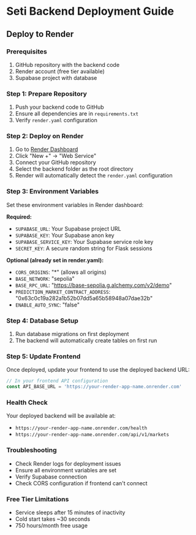 # Seti Backend Deployment Guide

## Deploy to Render

### Prerequisites
1. GitHub repository with the backend code
2. Render account (free tier available)
3. Supabase project with database

### Step 1: Prepare Repository
1. Push your backend code to GitHub
2. Ensure all dependencies are in `requirements.txt`
3. Verify `render.yaml` configuration

### Step 2: Deploy on Render
1. Go to [Render Dashboard](https://dashboard.render.com)
2. Click "New +" → "Web Service"
3. Connect your GitHub repository
4. Select the backend folder as the root directory
5. Render will automatically detect the `render.yaml` configuration

### Step 3: Environment Variables
Set these environment variables in Render dashboard:

**Required:**
- `SUPABASE_URL`: Your Supabase project URL
- `SUPABASE_KEY`: Your Supabase anon key
- `SUPABASE_SERVICE_KEY`: Your Supabase service role key
- `SECRET_KEY`: A secure random string for Flask sessions

**Optional (already set in render.yaml):**
- `CORS_ORIGINS`: "*" (allows all origins)
- `BASE_NETWORK`: "sepolia"
- `BASE_RPC_URL`: "https://base-sepolia.g.alchemy.com/v2/demo"
- `PREDICTION_MARKET_CONTRACT_ADDRESS`: "0x63c0c19a282a1b52b07dd5a65b58948a07dae32b"
- `ENABLE_AUTO_SYNC`: "false"

### Step 4: Database Setup
1. Run database migrations on first deployment
2. The backend will automatically create tables on first run

### Step 5: Update Frontend
Once deployed, update your frontend to use the deployed backend URL:

```typescript
// In your frontend API configuration
const API_BASE_URL = 'https://your-render-app-name.onrender.com'
```

### Health Check
Your deployed backend will be available at:
- `https://your-render-app-name.onrender.com/health`
- `https://your-render-app-name.onrender.com/api/v1/markets`

### Troubleshooting
- Check Render logs for deployment issues
- Ensure all environment variables are set
- Verify Supabase connection
- Check CORS configuration if frontend can't connect

### Free Tier Limitations
- Service sleeps after 15 minutes of inactivity
- Cold start takes ~30 seconds
- 750 hours/month free usage

